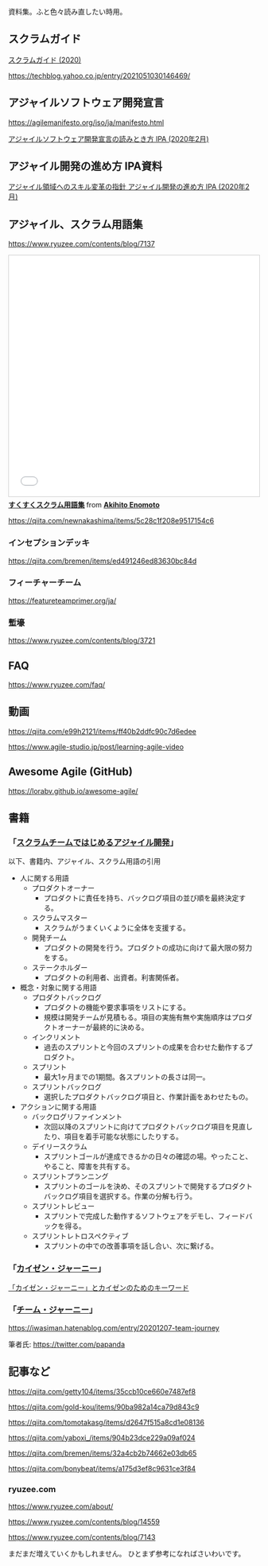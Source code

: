 資料集。ふと色々読み直したい時用。


## スクラムガイド

[スクラムガイド (2020)](https://scrumguides.org/docs/scrumguide/v2020/2020-Scrum-Guide-Japanese.pdf)

https://techblog.yahoo.co.jp/entry/2021051030146469/


## アジャイルソフトウェア開発宣言

https://agilemanifesto.org/iso/ja/manifesto.html

[アジャイルソフトウェア開発宣言の読みとき方 IPA (2020年2月)](https://www.ipa.go.jp/files/000065601.pdf)

## アジャイル開発の進め方 IPA資料

[アジャイル領域へのスキル変革の指針 アジャイル開発の進め方 IPA (2020年2月)](https://www.ipa.go.jp/files/000065606.pdf)


## アジャイル、スクラム用語集

https://www.ryuzee.com/contents/blog/7137


<iframe src="//www.slideshare.net/slideshow/embed_code/key/ihnzRfmPfddPTV" width="595" height="485" frameborder="0" marginwidth="0" marginheight="0" scrolling="no" style="border:1px solid #CCC; border-width:1px; margin-bottom:5px; max-width: 100%;" allowfullscreen> </iframe> <div style="margin-bottom:5px"> <strong> <a href="//www.slideshare.net/akienomoto/ss-2611775" title="すくすくスクラム用語集" target="_blank">すくすくスクラム用語集</a> </strong> from <strong><a href="https://www.slideshare.net/akienomoto" target="_blank">Akihito Enomoto</a></strong> </div>


https://qiita.com/newnakashima/items/5c28c1f208e9517154c6

### インセプションデッキ

https://qiita.com/bremen/items/ed491246ed83630bc84d

### フィーチャーチーム

https://featureteamprimer.org/ja/

### 塹壕

https://www.ryuzee.com/contents/blog/3721

## FAQ

https://www.ryuzee.com/faq/


## 動画

https://qiita.com/e99h2121/items/ff40b2ddfc90c7d6edee

https://www.agile-studio.jp/post/learning-agile-video


## Awesome Agile (GitHub)

https://lorabv.github.io/awesome-agile/

## 書籍

### 「[スクラムチームではじめるアジャイル開発](https://www.amazon.co.jp/SCRUM-BOOT-CAMP-BOOK%E3%80%90%E5%A2%97%E8%A3%9C%E6%94%B9%E8%A8%82%E7%89%88%E3%80%91-%E3%82%B9%E3%82%AF%E3%83%A9%E3%83%A0%E3%83%81%E3%83%BC%E3%83%A0%E3%81%A7%E3%81%AF%E3%81%98%E3%82%81%E3%82%8B%E3%82%A2%E3%82%B8%E3%83%A3%E3%82%A4%E3%83%AB%E9%96%8B%E7%99%BA/dp/4798163686)」

以下、書籍内、アジャイル、スクラム用語の引用

- 人に関する用語
    - プロダクトオーナー
        - プロダクトに責任を持ち、バックログ項目の並び順を最終決定する。
    - スクラムマスター
        - スクラムがうまくいくように全体を支援する。
    - 開発チーム
        - プロダクトの開発を行う。プロダクトの成功に向けて最大限の努力をする。
    - ステークホルダー
        - プロダクトの利用者、出資者。利害関係者。
- 概念・対象に関する用語
    - プロダクトバックログ
        - プロダクトの機能や要求事項をリストにする。
        - 規模は開発チームが見積もる。項目の実施有無や実施順序はプロダクトオーナーが最終的に決める。
    - インクリメント
        - 過去のスプリントと今回のスプリントの成果を合わせた動作するプロダクト。
    - スプリント
        - 最大1ヶ月までの1期間。各スプリントの長さは同一。
    - スプリントバックログ
        - 選択したプロダクトバックログ項目と、作業計画をあわせたもの。
- アクションに関する用語
    - バックログリファインメント
        - 次回以降のスプリントに向けてプロダクトバックログ項目を見直したり、項目を着手可能な状態にしたりする。
    - デイリースクラム
        - スプリントゴールが達成できるかの日々の確認の場。やったこと、やること、障害を共有する。
    - スプリントプランニング
        - スプリントのゴールを決め、そのスプリントで開発するプロダクトバックログ項目を選択する。作業の分解も行う。
    - スプリントレビュー
        - スプリントで完成した動作するソフトウェアをデモし、フィードバックを得る。
    - スプリントレトロスペクティブ
        - スプリントの中での改善事項を話し合い、次に繋げる。

### 「[カイゼン・ジャーニー](https://www.amazon.co.jp/%E3%82%AB%E3%82%A4%E3%82%BC%E3%83%B3%E3%83%BB%E3%82%B8%E3%83%A3%E3%83%BC%E3%83%8B%E3%83%BC-%E3%81%9F%E3%81%A3%E3%81%9F1%E4%BA%BA%E3%81%8B%E3%82%89%E3%81%AF%E3%81%98%E3%82%81%E3%81%A6%E3%80%81%E3%80%8C%E8%B6%8A%E5%A2%83%E3%80%8D%E3%81%99%E3%82%8B%E3%83%81%E3%83%BC%E3%83%A0%E3%82%92%E3%81%A4%E3%81%8F%E3%82%8B%E3%81%BE%E3%81%A7-%E5%B8%82%E8%B0%B7-%E8%81%A1%E5%95%93/dp/4798153346)」
[「カイゼン・ジャーニー」とカイゼンのためのキーワード](https://qiita.com/e99h2121/items/759adb5f5d7255f8226d)

### 「[チーム・ジャーニー](https://www.amazon.co.jp/%E3%83%81%E3%83%BC%E3%83%A0%E3%83%BB%E3%82%B8%E3%83%A3%E3%83%BC%E3%83%8B%E3%83%BC-%E9%80%86%E5%A2%83%E3%82%92%E8%B6%8A%E3%81%88%E3%82%8B%E3%80%81%E5%A4%89%E5%8C%96%E3%81%AB%E5%BC%B7%E3%81%84%E3%83%81%E3%83%BC%E3%83%A0%E3%82%92%E3%81%A4%E3%81%8F%E3%82%8A%E3%81%82%E3%81%92%E3%82%8B%E3%81%BE%E3%81%A7-%E5%B8%82%E8%B0%B7-%E8%81%A1%E5%95%93/dp/4798163635)」

https://iwasiman.hatenablog.com/entry/20201207-team-journey

筆者氏: https://twitter.com/papanda


## 記事など

https://qiita.com/getty104/items/35ccb10ce660e7487ef8

https://qiita.com/gold-kou/items/90ba982a14ca79d843c9

https://qiita.com/tomotakasg/items/d2647f515a8cd1e08136

https://qiita.com/yaboxi_/items/904b23dce229a09af024

https://qiita.com/bremen/items/32a4cb2b74662e03db65

https://qiita.com/bonybeat/items/a175d3ef8c9631ce3f84


### ryuzee.com

https://www.ryuzee.com/about/

https://www.ryuzee.com/contents/blog/14559

https://www.ryuzee.com/contents/blog/7143


まだまだ増えていくかもしれません。
ひとまず参考になればさいわいです。
